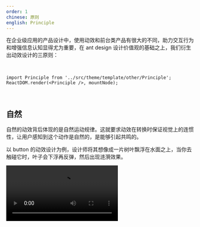 ```yaml
---
order: 1
chinese: 原则
english: Principle
---
```


在企业级应用的产品设计中，使用动效和前台类产品有很大的不同，助力交互行为和增强信息认知显得尤为重要，在 ant design 设计价值观的基础之上，我们衍生出动效设计的三原则：

<br/>

```__react
import Principle from '../src/theme/template/other/Principle';
ReactDOM.render(<Principle />, mountNode);
```

<br/>

## 自然

自然的动效背后体现的是自然运动规律。这就要求动效在转换时保证视觉上的连惯性，让用户感知到这个动作是自然的，是能够引起共鸣的。

以 button 的动效设计为例，设计师将其想像成一片树叶飘浮在水面之上，当你去触碰它时，叶子会下浮再反弹，然后出现涟漪效果。

<video src="https://gw.alipayobjects.com/os/rmsportal/NTMlQdLIkPjOACXsdRrq.mp4" loop="true" class="video-min" />

## 高效

企业级应用追求的是高效的用户体验，与之对应的动效设计也应如此，尽量节省过渡的时间，快速完成过渡的动画效果。

举个例子，在出场与进场的动效里，出场不用大张旗鼓的去吸引用户的注意力，而是做到简单清晰即可。所以我们的出场时间采用了更快的速度,同时也不设置队列依次出场的形式，只需要整块直接消失即可。

<video src="https://gw.alipayobjects.com/os/rmsportal/wMKeLGnpDxhwfCsBqKNN.mp4" loop="true" class="video-min" />

## 克制

尽量避免夸张的动效，做有意义的事，不去做太多的修饰而干扰用户。

如我们的 Menu，在展开时，注重的是菜单的内容，而右侧的 icon 切换并不是主要元素，不需要过度强调去分散用户的注意，所以只需在不经意间切换，明确指示变化即可。

<video src="https://gw.alipayobjects.com/os/rmsportal/FeUCANmoDRwCSmIcnPNF.mp4" loop="true" class="video-min" />